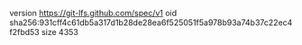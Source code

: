 version https://git-lfs.github.com/spec/v1
oid sha256:931cff4c61db5a317d1b28de28ea6f525051f5a978b93a74b37c22ec4f2fbd53
size 4353
